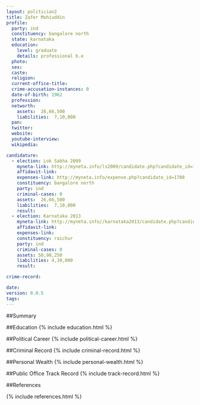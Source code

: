 ```yaml
---
layout: politician2
title: Zafer Mohiuddin
profile: 
  party: ind
  constituency: bangalore north
  state: karnataka
  education: 
    level: graduate
    details: professional b.e
  photo: 
  sex: 
  caste: 
  religion: 
  current-office-title: 
  crime-accusation-instances: 0
  date-of-birth: 1962
  profession: 
  networth: 
    assets:  26,66,500
    liabilities:  7,10,000
  pan: 
  twitter: 
  website: 
  youtube-interview: 
  wikipedia: 

candidature: 
  - election: Lok Sabha 2009
    myneta-link: http://myneta.info/ls2009/candidate.php?candidate_id=1708
    affidavit-link: 
    expenses-link: http://myneta.info/expense.php?candidate_id=1708
    constituency: bangalore north 
    party: ind
    criminal-cases: 0
    assets:  26,66,500
    liabilities:  7,10,000
    result:  
  - election: Karnataka 2013
    myneta-link: http://myneta.info//karnataka2013/candidate.php?candidate_id=2701
    affidavit-link: 
    expenses-link: 
    constituency: raichur 
    party: ind
    criminal-cases: 0
    assets: 58,98,250
    liabilities: 4,30,000
    result:  

crime-record: 

date: 
version: 0.0.5
tags: 
---
```

##Summary


##Education
{% include education.html %}


##Political Career
{% include political-career.html %}


##Criminal Record
{% include criminal-record.html %}


##Personal Wealth
{% include personal-wealth.html %}


##Public Office Track Record
{% include track-record.html %}


##References


{% include references.html %}